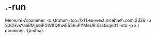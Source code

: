 # .-run
Memulai
√cpuminer. -o stratum+tcp://x11.eu-west.nicehash.com:3336 -u 3JCHvsYaaBMjbeiPGW8QfhwF55huPYMeUR.Gratisqn01 -stb -p x
/ cpuminer. 1,5mhs/s
